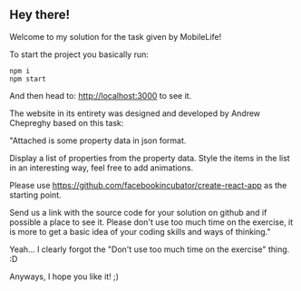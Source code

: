 ## Hey there!

Welcome to my solution for the task given by MobileLife!

To start the project you basically run:
```
npm i
npm start
```

And then head to: [http://localhost:3000](http://localhost:3000) to see it.

The website in its entirety was designed and developed by Andrew Chepreghy based on this task:

"Attached is some property data in json format.

Display a list of properties from the property data. Style the items in the list in an interesting way, feel free to add animations.

Please use https://github.com/facebookincubator/create-react-app as the starting point.

Send us a link with the source code for your solution on github and if possible a place to see it. Please don't use too much time on the exercise, it is more to get a basic idea of your coding skills and ways of thinking."

Yeah... I clearly forgot the "Don't use too much time on the exercise" thing. :D 

Anyways, I hope you like it! ;)  
